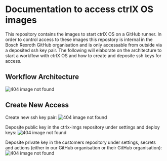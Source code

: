 # Documentation to access ctrlX OS images

This repository contains the images to start ctrlX OS on a GitHub runner. In order to control access to these images this repostory is internal in the Bosch Rexroth GitHub organisation and is only accessable from outside via a deposited ssh key pair. 
The following will elaborate on the architecture to start a workflow with ctrlX OS and how to create and deposite ssh keys for access.

## Workflow Architecture

![404 image not found](https://github.com/boschrexroth/ctrlx-imgs/blob/master/pictures/workflow-architecture.png)

## Create New Access

Create new ssh key pair:
![404 image not found](https://github.com/boschrexroth/ctrlx-imgs/blob/master/pictures/ssh-key-pair.png)

Deposite public key in the ctrlx-imgs repository under settings and deploy keys:
![404 image not found](https://github.com/boschrexroth/ctrlx-imgs/blob/master/pictures/github-public-key.png)

Deposite private key in the customers repository under settings, secrets and actions (either in our GitHub organisation or their GitHub organisation):
![404 image not found](https://github.com/boschrexroth/ctrlx-imgs/blob/master/pictures/github-private-key.png)